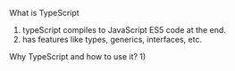 What is TypeScript
1) typeScript compiles to JavaScript ES5 code at the end.
2) has features like types, generics, interfaces, etc.

Why TypeScript and how to use it?
1) 